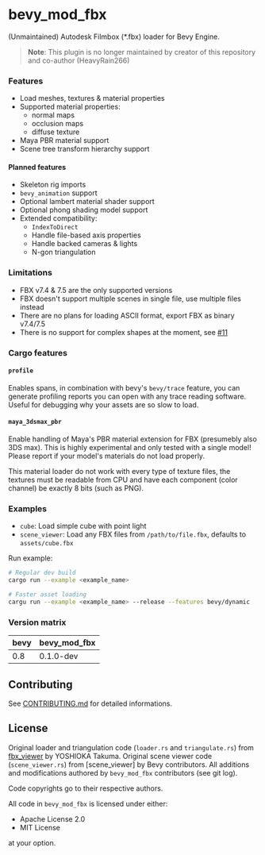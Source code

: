 # bevy_mod_fbx

(Unmaintained) Autodesk Filmbox (*.fbx) loader for Bevy Engine.

> **Note**: This plugin is no longer maintained by creator of this repository and co-author (HeavyRain266)

### Features

- Load meshes, textures & material properties
- Supported material properties:
  - normal maps
  - occlusion maps
  - diffuse texture
- Maya PBR material support
- Scene tree transform hierarchy support

#### Planned features

- Skeleton rig imports
- `bevy_animation` support
- Optional lambert material shader support
- Optional phong shading model support
- Extended compatibility:
  - `IndexToDirect`
  - Handle file-based axis properties
  - Handle backed cameras & lights
  - N-gon triangulation

### Limitations

- FBX v7.4 & 7.5 are the only supported versions
- FBX doesn't support multiple scenes in single file, use multiple files instead
- There are no plans for loading ASCII format, export FBX as binary v7.4/7.5
- There is no support for complex shapes at the moment, see [#11]

### Cargo features

#### `profile`

Enables spans, in combination with bevy's `bevy/trace` feature,
you can generate profiling reports you can open with any trace reading software.
Useful for debugging why your assets are so slow to load.

#### `maya_3dsmax_pbr`

Enable handling of Maya's PBR material extension for FBX (presumebly also 3DS max).
This is highly experimental and only tested with a single model!
Please report if your model's materials do not load properly.

This material loader do not work with every type of texture files,
the textures must be readable from CPU and have each component (color channel)
be exactly 8 bits (such as PNG).

### Examples

- `cube`: Load simple cube with point light
- `scene_viewer`: Load any FBX files from `/path/to/file.fbx`, defaults to `assets/cube.fbx`

Run example:

```sh
# Regular dev build
cargo run --example <example_name>

# Faster asset loading
cargu run --example <example_name> --release --features bevy/dynamic
```

### Version matrix

| bevy | bevy_mod_fbx |
|------|--------------|
| 0.8  | 0.1.0-dev    |

## Contributing

See [CONTRIBUTING.md](CONTRIBUTING.md) for detailed informations.

## License

Original loader and triangulation code (`loader.rs` and `triangulate.rs`) from [fbx_viewer] by YOSHIOKA Takuma.
Original scene viewer code (`scene_viewer.rs`) from [scene_viewer] by Bevy contributors.
All additions and modifications authored by `bevy_mod_fbx` contributors (see git log).

Code copyrights go to their respective authors.

All code in `bevy_mod_fbx` is licensed under either:

- Apache License 2.0
- MIT License

at your option.

[#11]: https://github.com/HeavyRain266/bevy_mod_fbx/issues/11

[fbx_viewer]: https://github.com/lo48576/fbx-viewer/
[bevy_scene_viewer]: https://github.com/bevyengine/bevy/blob/115211161b783a2f5c39346caeb8ee6b3b202bef/examples/tools/scene_viewer.rs
